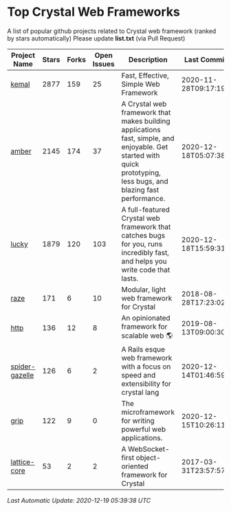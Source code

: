 # Top Crystal Web Frameworks

A list of popular github projects related to Crystal web framework (ranked by stars automatically)
Please update **list.txt** (via Pull Request)

| Project Name | Stars | Forks | Open Issues | Description | Last Commit |
| ------------ | ----- | ----- | ----------- | ----------- | ----------- |
| [kemal](https://github.com/kemalcr/kemal) |2877|159|25|Fast, Effective, Simple Web Framework|2020-11-28T09:17:19Z|
| [amber](https://github.com/amberframework/amber) |2145|174|37|A Crystal web framework that makes building applications fast, simple, and enjoyable. Get started with quick prototyping, less bugs, and blazing fast performance.|2020-12-18T05:07:38Z|
| [lucky](https://github.com/luckyframework/lucky) |1879|120|103|A full-featured Crystal web framework that catches bugs for you, runs incredibly fast, and helps you write code that lasts.|2020-12-18T15:59:31Z|
| [raze](https://github.com/samueleaton/raze) |171|6|10|Modular, light web framework for Crystal|2018-08-28T17:23:02Z|
| [http](https://github.com/onyxframework/http) |136|12|8|An opinionated framework for scalable web 🌎|2019-08-13T09:00:30Z|
| [spider-gazelle](https://github.com/spider-gazelle/spider-gazelle) |126|6|2|A Rails esque web framework with a focus on speed and extensibility for crystal lang|2020-12-14T01:46:59Z|
| [grip](https://github.com/grip-framework/grip) |122|9|0|The microframework for writing powerful web applications.|2020-12-15T10:26:11Z|
| [lattice-core](https://github.com/jasonl99/lattice-core) |53|2|2|A WebSocket-first object-oriented framework for Crystal|2017-03-31T23:57:57Z|

*Last Automatic Update: 2020-12-19 05:39:38 UTC*